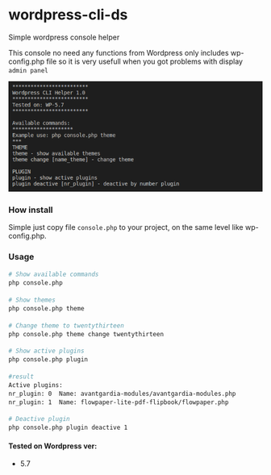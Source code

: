 # wordpress-cli-ds
Simple wordpress console helper

This console no need any functions from Wordpress only includes wp-config.php file so it is very usefull when you got problems with display ``admin panel``

![alt text](screen.png "Title")

### How install
Simple just copy file ``console.php`` to your project, on the same level like wp-config.php.

### Usage
```bash
# Show available commands
php console.php

# Show themes
php console.php theme

# Change theme to twentythirteen
php console.php theme change twentythirteen

# Show active plugins
php console.php plugin

#result
Active plugins:
nr_plugin: 0  Name: avantgardia-modules/avantgardia-modules.php
nr_plugin: 1  Name: flowpaper-lite-pdf-flipbook/flowpaper.php

# Deactive plugin
php console.php plugin deactive 1
```

#### Tested on Wordpress ver:
* 5.7
